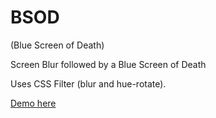 # BSOD
(Blue Screen of Death)

Screen Blur followed by a Blue Screen of Death

Uses CSS Filter (blur and hue-rotate).

<a href="https://codepen.io/onegrumpybunny/pen/YLrGOP">Demo here</a>
